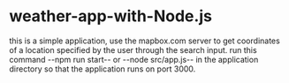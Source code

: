 # weather-app-with-Node.js
this is a simple application, use the mapbox.com server to get coordinates of a location specified by the user through the search input.
run this command --npm run start-- or --node src/app.js-- in the application directory so that the application runs on port 3000.

